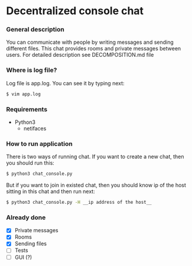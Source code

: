 # Decentralized console chat

### General description
You can communicate with people by writing messages and sending different files. This chat provides rooms and private messages between users.
For detailed description see DECOMPOSITION.md file

### Where is log file?
Log file is app.log. You can see it by typing next:
```sh
$ vim app.log
```

### Requirements
- Python3
    - netifaces

### How to run application
There is two ways of running chat. If you want to create a new chat, then you should run this:
```sh
$ python3 chat_console.py
```
But if you want to join in existed chat, then you should know ip of the host sitting in this chat and then run next:
```sh
$ python3 chat_console.py -H __ip address of the host__
```

### Already done
- [x] Private messages
- [x] Rooms
- [x] Sending files
- [ ] Tests
- [ ] GUI (?)
